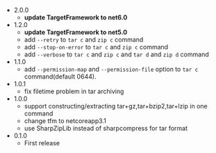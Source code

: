* 2.0.0
    * **update TargetFramework to net6.0**
* 1.2.0
    * **update TargetFramework to net5.0**
    * add `--retry` to `tar c` and `zip c` command
    * add `--stop-on-error` to `tar c` and `zip c` command
    * add `--verbose` to `tar c` and `zip c` and `tar d` and `zip d` command
* 1.1.0
    * add `--permission-map` and `--permission-file` option to `tar c` command(default 0644).
* 1.0.1
    * fix filetime problem in tar archiving
* 1.0.0
    * support constructing/extracting tar+gz,tar+bzip2,tar+lzip in one command
    * change tfm to netcoreapp3.1
    * use SharpZipLib instead of sharpcompress for tar format
* 0.1.0
    * First release
